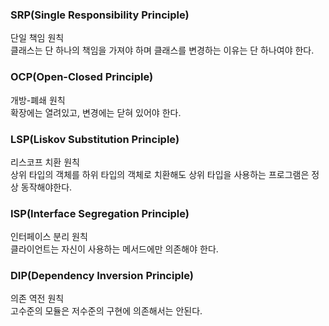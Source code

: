 ### SRP(Single Responsibility Principle)
단일 책임 원칙  
클래스는 단 하나의 책임을 가져야 하며 클래스를 변경하는 이유는 단 하나여야 한다.

### OCP(Open-Closed Principle)
개방-폐쇄 원칙  
확장에는 열려있고, 변경에는 닫혀 있어야 한다.

### LSP(Liskov Substitution Principle)
리스코프 치환 원칙  
상위 타입의 객체를 하위 타입의 객체로 치환해도 상위 타입을 사용하는 프로그램은 정상 동작해야한다.

### ISP(Interface Segregation Principle)
인터페이스 분리 원칙  
클라이언트는 자신이 사용하는 메서드에만 의존해야 한다.

### DIP(Dependency Inversion Principle)
의존 역전 원칙  
고수준의 모듈은 저수준의 구현에 의존해서는 안된다.

